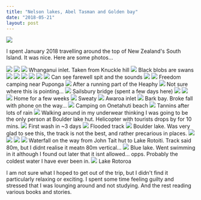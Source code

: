 ```yaml
---
title: "Nelson lakes, Abel Tasman and Golden bay"
date: "2018-05-21"
layout: post
---
```


![]({{site.baseurl}}/images/{{page.coverImage}})

I spent January 2018 travelling around the top of New Zealand's South Island. It was nice. Here are some photos...

![]({{site.baseurl}}/images/20180128_190844.jpg)
![]({{site.baseurl}}/images/20180126_141257.jpg)
![]({{site.baseurl}}/images/20180126_121353-pano.jpg)
Whanganui inlet. Taken from Knuckle hill
![]({{site.baseurl}}/images/20180126_064249-pano.jpg)
Black blobs are swans
![]({{site.baseurl}}/images/20180125_205934.jpg)
![]({{site.baseurl}}/images/20180125_121052.jpg)
![]({{site.baseurl}}/images/20180125_115809-pano.jpg)
![]({{site.baseurl}}/images/20180125_114601-pano.jpg)
![]({{site.baseurl}}/images/20180124_104615.jpg)
![]({{site.baseurl}}/images/20180124_095957-pano.jpg)
Can see farewell spit and the sounds
![]({{site.baseurl}}/images/20180124_081748.jpg)
![]({{site.baseurl}}/images/20180123_175739-pano.jpg)
Freedom camping near Puponga
![]({{site.baseurl}}/images/20180123_130802.jpg)
After a running part of the Heaphy
![]({{site.baseurl}}/images/20180123_101307.jpg)
Not sure where this is pointing...
![]({{site.baseurl}}/images/20180122_151321-effects.jpg)
Sailsbury bridge (spent a few days here)
![]({{site.baseurl}}/images/20180121_211446.jpg)
![]({{site.baseurl}}/images/20180121_210845.jpg)
![]({{site.baseurl}}/images/20180120_192108.jpg)
Home for a few weeks
![]({{site.baseurl}}/images/20180120_114742.jpg)
Sweaty
![]({{site.baseurl}}/images/20180120_114649-effects.jpg)
Awaroa inlet
![]({{site.baseurl}}/images/20180119_100730-pano.jpg)
Bark bay. Broke fall with phone on the way...
![]({{site.baseurl}}/images/20180119_073630.jpg)
Camping on Onetahuti beach
![]({{site.baseurl}}/images/20180115_135313-pano.jpg)
Tannins after lots of rain
![]({{site.baseurl}}/images/20180114_134242.jpg)
Walking around in my underwear thinking I was going to be the only person at Boulder lake hut. Helicopter with tourists drops by for 10 mins.
![]({{site.baseurl}}/images/20180114_133142.jpg)
First wash in ~3 days
![]({{site.baseurl}}/images/20180114_131117.jpg)
Flooded track
![]({{site.baseurl}}/images/20180114_124037-pano.jpg)
Boulder lake. Was very glad to see this, the track is not the best, and rather precarious in places.
![]({{site.baseurl}}/images/20180113_190828.jpg)
![]({{site.baseurl}}/images/20180113_115413-pano.jpg)
![]({{site.baseurl}}/images/20180109_112601.jpg)
![]({{site.baseurl}}/images/20180108_134231.jpg)
Waterfall on the way from John Tait hut to Lake Rotoiti. Track said 80m, but I didnt realise it meatn 80m vertical...
![]({{site.baseurl}}/images/20180107_135106.jpg)
Blue lake. Went swimming in it although I found out later that it isnt allowed... opps. Probably the coldest water I have ever been in.
![]({{site.baseurl}}/images/20180108_134231.jpg)
Lake Rotoroa


I am not sure what I hoped to get out of the trip, but I didn't find it particularly relaxing or exciting. I spent some time feeling guilty and stressed that I was lounging around and not studying. And the rest reading various books and stories.
